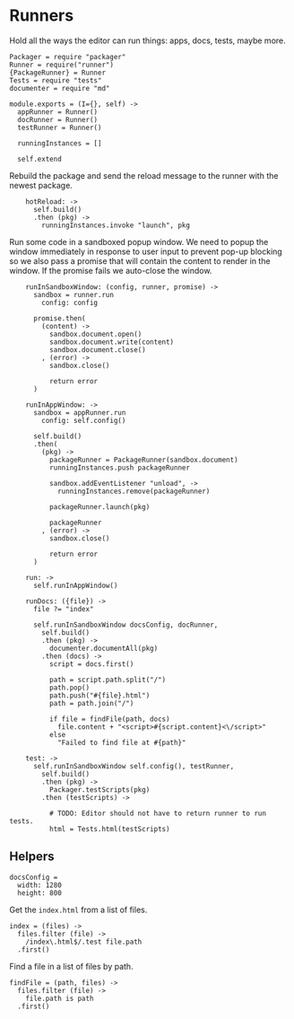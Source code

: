 Runners
=======

Hold all the ways the editor can run things: apps, docs, tests, maybe more.

    Packager = require "packager"
    Runner = require("runner")
    {PackageRunner} = Runner
    Tests = require "tests"
    documenter = require "md"

    module.exports = (I={}, self) ->
      appRunner = Runner()
      docRunner = Runner()
      testRunner = Runner()

      runningInstances = []

      self.extend

Rebuild the package and send the reload message to the runner with the newest package.

        hotReload: ->
          self.build()
          .then (pkg) ->
            runningInstances.invoke "launch", pkg

Run some code in a sandboxed popup window. We need to popup the window immediately
in response to user input to prevent pop-up blocking so we also pass a promise
that will contain the content to render in the window. If the promise fails we
auto-close the window.

        runInSandboxWindow: (config, runner, promise) ->
          sandbox = runner.run
            config: config

          promise.then(
            (content) ->
              sandbox.document.open()
              sandbox.document.write(content)
              sandbox.document.close()
            , (error) ->
              sandbox.close()

              return error
          )

        runInAppWindow: ->
          sandbox = appRunner.run
            config: self.config()

          self.build()
          .then(
            (pkg) ->
              packageRunner = PackageRunner(sandbox.document)
              runningInstances.push packageRunner

              sandbox.addEventListener "unload", ->
                runningInstances.remove(packageRunner)

              packageRunner.launch(pkg)

              packageRunner
            , (error) ->
              sandbox.close()

              return error
          )

        run: ->
          self.runInAppWindow()

        runDocs: ({file}) ->
          file ?= "index"

          self.runInSandboxWindow docsConfig, docRunner,
            self.build()
            .then (pkg) ->
              documenter.documentAll(pkg)
            .then (docs) ->
              script = docs.first()

              path = script.path.split("/")
              path.pop()
              path.push("#{file}.html")
              path = path.join("/")

              if file = findFile(path, docs)
                file.content + "<script>#{script.content}<\/script>"
              else
                "Failed to find file at #{path}"

        test: ->
          self.runInSandboxWindow self.config(), testRunner,
            self.build()
            .then (pkg) ->
              Packager.testScripts(pkg)
            .then (testScripts) ->

              # TODO: Editor should not have to return runner to run tests.
              html = Tests.html(testScripts)

Helpers
-------

    docsConfig =
      width: 1280
      height: 800

Get the `index.html` from a list of files.

    index = (files) ->
      files.filter (file) ->
        /index\.html$/.test file.path
      .first()

Find a file in a list of files by path.

    findFile = (path, files) ->
      files.filter (file) ->
        file.path is path
      .first()
